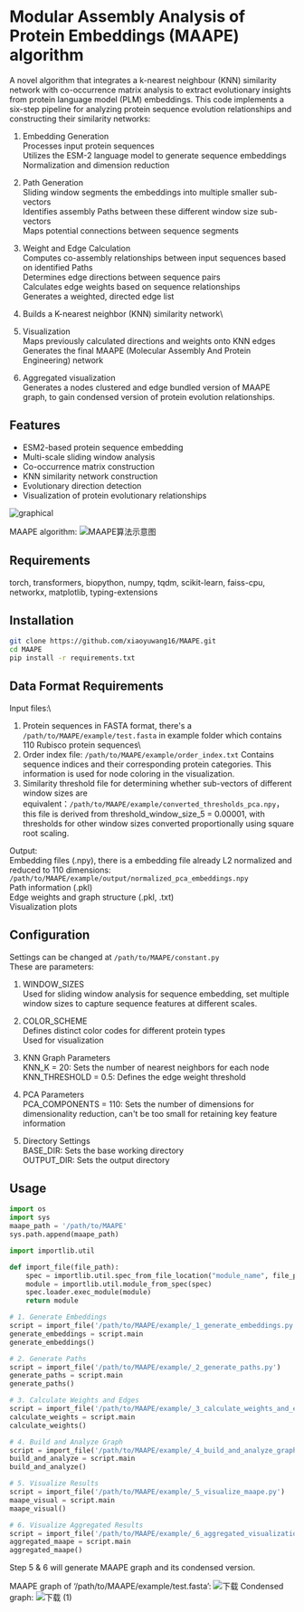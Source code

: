 # Modular Assembly Analysis of Protein Embeddings (MAAPE) algorithm

A novel algorithm that integrates a k-nearest neighbour (KNN) similarity network with co-occurrence matrix analysis to extract evolutionary insights from protein language model (PLM) embeddings.
This code implements a six-step pipeline for analyzing protein sequence evolution relationships and constructing their similarity networks:

1. Embedding Generation\
Processes input protein sequences\
Utilizes the ESM-2 language model to generate sequence embeddings\
Normalization and dimension reduction

2. Path Generation\
Sliding window segments the embeddings into multiple smaller sub-vectors\
Identifies assembly Paths between these different window size sub-vectors\
Maps potential connections between sequence segments

3. Weight and Edge Calculation\
Computes co-assembly relationships between input sequences based on identified Paths\
Determines edge directions between sequence pairs\
Calculates edge weights based on sequence relationships\
Generates a weighted, directed edge list

4. Builds a K-nearest neighbor (KNN) similarity network\

5. Visualization\
Maps previously calculated directions and weights onto KNN edges\
Generates the final MAAPE (Molecular Assembly And Protein Engineering) network

6. Aggregated visualization\
Generates a nodes clustered and edge bundled version of MAAPE graph, to gain condensed version of protein evolution relationships.


## Features
- ESM2-based protein sequence embedding
- Multi-scale sliding window analysis
- Co-occurrence matrix construction
- KNN similarity network construction
- Evolutionary direction detection
- Visualization of protein evolutionary relationships



![graphical](https://github.com/user-attachments/assets/77610421-6d2d-44fb-bcb0-4944b8586c5a)

MAAPE algorithm:
![MAAPE算法示意图](https://github.com/user-attachments/assets/b36e147d-d28e-4784-9292-de9e3ae33e7a)

##  Requirements
torch,
transformers,
biopython,
numpy,
tqdm,
scikit-learn,
faiss-cpu,
networkx,
matplotlib,
typing-extensions

## Installation
```bash
git clone https://github.com/xiaoyuwang16/MAAPE.git
cd MAAPE
pip install -r requirements.txt
```

## Data Format Requirements

Input files:\
1. Protein sequences in FASTA format, there's a `/path/to/MAAPE/example/test.fasta` in example folder which contains 110 Rubisco protein sequences\
2. Order index file: `/path/to/MAAPE/example/order_index.txt`
   Contains sequence indices and their corresponding protein categories. This information is used for node coloring in the visualization.
3. Similarity threshold file for determining whether sub-vectors of different window sizes are equivalent：`/path/to/MAAPE/example/converted_thresholds_pca.npy`，this file is derived from threshold_window_size_5 = 0.00001, with thresholds for other window sizes converted proportionally using square root scaling.
   
Output:\
Embedding files (.npy), there is a embedding file already L2 normalized and reduced to 110 dimensions: `/path/to/MAAPE/example/output/normalized_pca_embeddings.npy`\
Path information (.pkl)\
Edge weights and graph structure (.pkl, .txt)\
Visualization plots

## Configuration
Settings can be changed at `/path/to/MAAPE/constant.py`\
These are parameters:

1. WINDOW_SIZES\
Used for sliding window analysis for sequence embedding, set multiple window sizes to capture sequence features at different scales.

2. COLOR_SCHEME\
Defines distinct color codes for different protein types\
Used for visualization

3. KNN Graph Parameters\
KNN_K = 20: Sets the number of nearest neighbors for each node\
KNN_THRESHOLD = 0.5: Defines the edge weight threshold

5. PCA Parameters\
PCA_COMPONENTS = 110: Sets the number of dimensions for dimensionality reduction, can't be too small for retaining key feature information

6. Directory Settings\
BASE_DIR: Sets the base working directory\
OUTPUT_DIR: Sets the output directory



## Usage
```python
import os
import sys
maape_path = '/path/to/MAAPE' 
sys.path.append(maape_path)

import importlib.util

def import_file(file_path):
    spec = importlib.util.spec_from_file_location("module_name", file_path)
    module = importlib.util.module_from_spec(spec)
    spec.loader.exec_module(module)
    return module

# 1. Generate Embeddings
script = import_file('/path/to/MAAPE/example/_1_generate_embeddings.py')
generate_embeddings = script.main
generate_embeddings()

# 2. Generate Paths
script = import_file('/path/to/MAAPE/example/_2_generate_paths.py')
generate_paths = script.main
generate_paths()

# 3. Calculate Weights and Edges
script = import_file('/path/to/MAAPE/example/_3_calculate_weights_and_edges.py')
calculate_weights = script.main
calculate_weights()

# 4. Build and Analyze Graph
script = import_file('/path/to/MAAPE/example/_4_build_and_analyze_graph.py')
build_and_analyze = script.main
build_and_analyze()

# 5. Visualize Results
script = import_file('/path/to/MAAPE/example/_5_visualize_maape.py')
maape_visual = script.main
maape_visual()

# 6. Visualize Aggregated Results
script = import_file('/path/to/MAAPE/example/_6_aggregated_visualization.py')
aggregated_maape = script.main
aggregated_maape()
```
Step 5 & 6 will generate MAAPE graph and its condensed version.

MAAPE graph of ‘/path/to/MAAPE/example/test.fasta’:
![下载](https://github.com/user-attachments/assets/5e1489d7-51e0-4432-8167-75ebf98544d8)
Condensed graph:
![下载 (1)](https://github.com/user-attachments/assets/dcc2c80d-96a2-4f7e-b503-9e086225395f)
